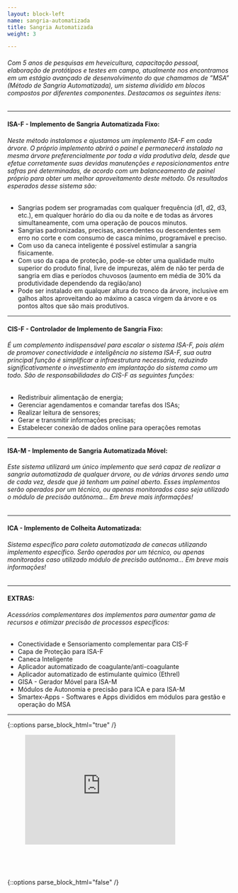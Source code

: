 ```yaml
---
layout: block-left
name: sangria-automatizada
title: Sangria Automatizada
weight: 3

---
```

###### Com 5 anos de pesquisas em heveicultura, capacitação pessoal, elaboração de protótipos e testes em campo, atualmente nos encontramos em um estágio avançado de desenvolvimento do que chamamos de ”MSA” (Método de Sangria Automatizada), um sistema dividido em blocos compostos por diferentes componentes. Destacamos os seguintes itens:

***

#### **ISA-F** - Implemento de Sangria Automatizada Fixo:

###### Neste método instalamos e ajustamos um implemento ISA-F em cada árvore. O próprio implemento abrirá o painel e permanecerá instalado na mesma árvore preferencialmente por toda a vida produtiva dela, desde que efetue corretamente suas devidas manutenções e reposicionamentos entre safras pré determinadas, de acordo com um balanceamento de painel próprio para obter um melhor aproveitamento deste método. Os resultados esperados desse sistema são:

* Sangrias podem ser programadas com qualquer frequência (d1, d2, d3, etc.), em qualquer horário do dia ou da noite e de todas as árvores simultaneamente, com uma operação de poucos minutos.
* Sangrias padronizadas, precisas, ascendentes ou descendentes sem erro no corte e com consumo de casca mínimo, programável e preciso.
* Com uso da caneca inteligente é possível estimular a sangria fisicamente.
* Com uso da capa de proteção, pode-se obter uma qualidade muito superior do produto final, livre de impurezas, além de não ter perda de sangria em dias e períodos chuvosos (aumento em média de 30% da produtividade dependendo da região/ano)
* Pode ser instalado em qualquer altura do tronco da árvore, inclusive em galhos altos aproveitando ao máximo a casca virgem da árvore e os pontos altos que são mais produtivos.

***

#### **CIS-F** - Controlador de Implemento de Sangria Fixo:

###### É um complemento indispensável para escalar o sistema ISA-F,  pois além de promover conectividade e inteligência no sistema ISA-F, sua outra principal função é simplificar a infraestrutura necessária, reduzindo significativamente o investimento em implantação do sistema como um todo. São de responsabilidades do CIS-F as seguintes funções:

* Redistribuir alimentação de energia;
* Gerenciar agendamentos e comandar tarefas dos ISAs;
* Realizar leitura de sensores;
* Gerar e transmitir informações precisas;
* Estabelecer conexão de dados online para operações remotas

***

#### **ISA-M** - Implemento de Sangria Automatizada Móvel:

###### Este sistema utilizará um único implemento que será capaz de realizar a sangria automatizada de qualquer árvore, ou de várias árvores sendo uma de cada vez, desde que já tenham um painel aberto. Esses implementos serão operados por um técnico, ou apenas monitorados caso seja utilizado o módulo de precisão autônoma... Em breve mais informações!

***

#### **ICA** - Implemento de Colheita Automatizada:

###### Sistema específico para coleta automatizada de canecas utilizando implemento específico. Serão operados por um técnico, ou apenas monitorados caso utilizado módulo de precisão autônoma... Em breve mais informações!

***

#### **EXTRAS:**

###### Acessórios complementares dos implementos para aumentar gama de recursos e otimizar precisão de processos específicos:

* Conectividade e Sensoriamento complementar para CIS-F
* Capa de Proteção para ISA-F
* Caneca Inteligente
* Aplicador automatizado de coagulante/anti-coagulante
* Aplicador automatizado de estimulante químico (Ethrel)
* GISA - Gerador Móvel para ISA-M
* Módulos de Autonomia e precisão para ICA e para ISA-M
* Smartex-Apps - Softwares e Apps divididos em módulos para gestão e operação do MSA

***

{::options parse_block_html="true" /}
<figure style="position: relative; padding-bottom: 56.25%; padding-top: 25px; height: 0;">
<iframe src="https://www.youtube.com/embed/p4DAHWZQwh0?fs=0" frameborder="0" style="position: absolute; top: 0;	left: 0; width: 80%;	height: 80%;"></iframe>
</figure>
{::options parse_block_html="false" /}